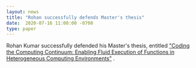 ```yaml
---
layout: news
title: "Rohan successfully defends Master's thesis"
date:  2020-07-16 11:00:00 -0700
type: paper
---
```


Rohan Kumar successfully defended his Master's thesis, entitled ["Coding the Computing Continuum: Enabling Fluid Execution of Functions in Heterogeneous Computing Environments"](https://labs.globus.org/pubs/kumar_2020_thesis.pdf) .
